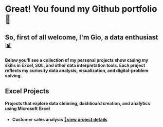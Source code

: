 # Great! You found my Github portfolio 🥳
## So, first of all welcome, I'm Gio, a **data enthusiast** 📊
#### Below you'll see a collection of my personal projects show casing my skills in Excel, SQL, and other data interpretation tools. Each project reflects my curiosity data analysis, visualization, and digital-problem solving.

 ## Excel Projects
 #### Projects that explore data cleaning, dashboard creation, and analytics using Microsoft Excel
- <b> Customer sales analysis [🔗view project details](https://github.com/giomusyaffa/Excel)
 
